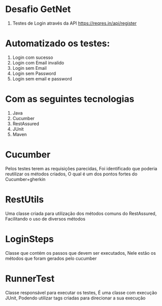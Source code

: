 # Desafio GetNet

1. Testes de Login através da API https://reqres.in/api/register

# Automatizado os testes:

1. Login com sucesso
2. Login com Email invalido
3. Login sem Email
4. Login sem Password
5. Login sem email e password

# Com as seguintes tecnologias

1. Java
2. Cucumber
3. RestAssured
4. JUnit
5. Maven

# Cucumber

Pelos testes terem as requisições parecidas,
Foi identificado que poderia reutilizar os métodos criados,
O qual é um dos pontos fortes do Cucumber+gherkin

# RestUtils

Uma classe criada para utilização dos métodos comuns do RestAssured,
Facilitando o uso de diversos métodos

# LoginSteps

Classe que contém os passos que devem ser executados,
Nele estão os métodos que foram gerados pelo cucumber

# RunnerTest

Classe responsável para executar os testes,
É uma classe com execução JUnit,
Podendo utilizar tags criadas para direcionar a sua execução


